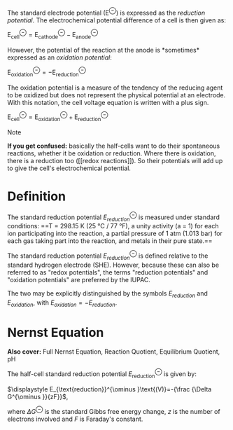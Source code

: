The standard electrode potential ($\text{E}^\ominus$) is expressed as the *reduction potential*. The electrochemical potential difference of a cell is then given as:

$\text{E}^\ominus_\text{cell} = \text{E}^\ominus_\text{cathode} - \text{E}^\ominus_\text{anode}$

However, the potential of the reaction at the anode is \*sometimes\* expressed as an _oxidation potential_:

$\text{E}^\ominus_\text{oxidation} = -\text{E}^\ominus_\text{reduction}$

The oxidation potential is a measure of the tendency of the reducing agent to be oxidized but does not represent the physical potential at an electrode. With this notation, the cell voltage equation is written with a plus sign.

$\text{E}^\ominus_\text{cell} = \text{E}^\ominus_\text{oxidation} + \text{E}^\ominus_\text{reduction}$

> [!NOTE] 
> **If you get confused:** basically the half-cells want to do their spontaneous reactions, whether it be oxidation or reduction. Where there is oxidation, there is a reduction too ([[redox reactions]]). So their potentials will add up to give the cell's electrochemical potential.
# Definition
The standard reduction potential ${\displaystyle E_{reduction}^{\ominus}}$ is measured under standard conditions: ==T = 298.15 K (25 °C / 77 °F), a unity activity (a = 1) for each ion participating into the reaction, a partial pressure of 1 atm (1.013 bar) for each gas taking part into the reaction, and metals in their pure state.==

The standard reduction potential ${\displaystyle E_{reduction}^{\ominus }}$ is defined relative to the standard hydrogen electrode (SHE). However, because these can also be referred to as "redox potentials", the terms "reduction potentials" and "oxidation potentials" are preferred by the IUPAC.

The two may be explicitly distinguished by the symbols ${\displaystyle E_{reduction}}$ and ${\displaystyle E_{oxidation}}$, with ${\displaystyle E_{oxidation}=-E_{reduction}}$.
# Nernst Equation
**Also cover:** Full Nernst Equation, Reaction Quotient, Equilibrium Quotient, pH

The half-cell standard reduction potential ${\displaystyle E_{\text{reduction}}^{\ominus }}$ is given by:

$\displaystyle E_{\text{reduction}}^{\ominus }\text{(V)}=-{\frac {\Delta G^{\ominus }}{zF}}$,

where ${\displaystyle \Delta G^{\ominus }}$ is the standard Gibbs free energy change, $z$ is the number of electrons involved and $F$ is Faraday's constant.